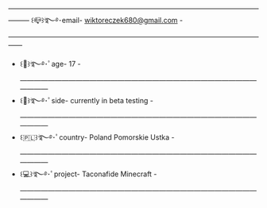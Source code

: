 ———————————————————————————————————————
꒰📪꒱ؘ࿐࿔･email- wiktoreczek680@gmail.com
-——————————————————————————————————————
-    ꒰🧔꒱ؘ࿐࿔･ﾟage- 17
-——————————————————————————————————————
-    ꒰🗿꒱ؘ࿐࿔･ﾟside- currently in beta testing
-——————————————————————————————————————
-    ꒰🇵🇱꒱ؘ࿐࿔･ﾟcountry- Poland Pomorskie Ustka
-——————————————————————————————————————
-    ꒰💻꒱ؘ࿐࿔･ﾟproject- Taconafide Minecraft
-——————————————————————————————————————
